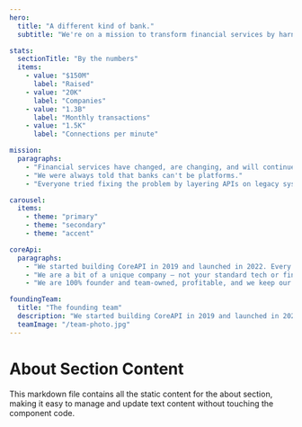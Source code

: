 ```yaml
---
hero:
  title: "A different kind of bank."
  subtitle: "We're on a mission to transform financial services by harnessing vast amounts of untapped financial data."

stats:
  sectionTitle: "By the numbers"
  items:
    - value: "$150M"
      label: "Raised"
    - value: "20K" 
      label: "Companies"
    - value: "1.3B"
      label: "Monthly transactions"
    - value: "1.5K"
      label: "Connections per minute"

mission:
  paragraphs:
    - "Financial services have changed, are changing, and will continue to change — for the better. Now is the time for finance to be developer-first and API-driven. But in order to do this — it needs a new foundation."
    - "We were always told that banks can't be platforms."
    - "Everyone tried fixing the problem by layering APIs on legacy systems, creating abstractions and inefficiencies. We have spent years building and scaling companies like Plaid, Stripe, and Affirm, confronting these limitations firsthand. The current solutions aren't good enough. We believe that banking infrastructure must be reimagined as an API platform. But we had to start from ground zero."

carousel:
  items:
    - theme: "primary"
    - theme: "secondary" 
    - theme: "accent"

coreApi:
  paragraphs:
    - "We started building CoreAPI in 2019 and launched in 2022. Every endpoint has been designed from the ground up — with no technical debt or legacy systems. We are purpose-built to power financial innovation for the next hundred years."
    - "We are a bit of a unique company — not your standard tech or fintech company."
    - "We are 100% founder and team-owned, profitable, and we keep our team lean. Over time, this page will become more polished, but for now, we're focused on delivering for developers."

foundingTeam:
  title: "The founding team"
  description: "We started building CoreAPI in 2019 and launched in 2022. Every endpoint has been designed from the ground up — with no technical debt or legacy systems. We are purpose-built to power financial innovation for the next hundred years. We are 100% founder and team-owned, profitable, and we keep our team lean. Over time, this page will become more polished, but for now, we're focused on delivering for developers. If you're interested in building the future of financial APIs, check out our open roles below."
  teamImage: "/team-photo.jpg"
---
```


# About Section Content

This markdown file contains all the static content for the about section, making it easy to manage and update text content without touching the component code.